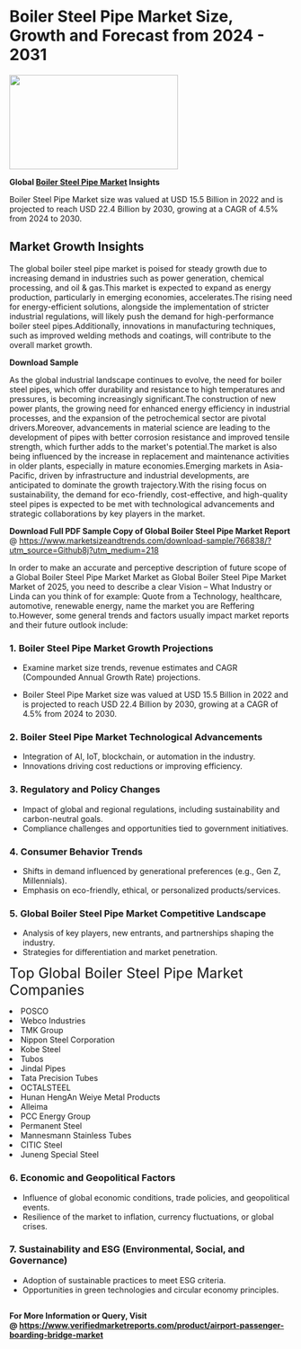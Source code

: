 <H1>Boiler Steel Pipe Market Size, Growth and Forecast from 2024 - 2031</H1><img class="aligncenter size-medium wp-image-584254" src="https://thirdeyenews.in/wp-content/uploads/2024/09/Global-Market-Research-300x168.jpeg" alt="" width="300" height="168" /><p><strong>Global&nbsp;<a href="https://www.marketsizeandtrends.com/download-sample/766838/?utm_source=Github8j?utm_medium=218">Boiler Steel Pipe Market</a> Insights</strong></p><p>Boiler Steel Pipe Market size was valued at USD 15.5 Billion in 2022 and is projected to reach USD 22.4 Billion by 2030, growing at a CAGR of 4.5% from 2024 to 2030.</p><p><h2>Market Growth Insights</h2> <p>The global boiler steel pipe market is poised for steady growth due to increasing demand in industries such as power generation, chemical processing, and oil & gas.This market is expected to expand as energy production, particularly in emerging economies, accelerates.The rising need for energy-efficient solutions, alongside the implementation of stricter industrial regulations, will likely push the demand for high-performance boiler steel pipes.Additionally, innovations in manufacturing techniques, such as improved welding methods and coatings, will contribute to the overall market growth.</p> <p><strong>Download Sample</strong></p> <p>As the global industrial landscape continues to evolve, the need for boiler steel pipes, which offer durability and resistance to high temperatures and pressures, is becoming increasingly significant.The construction of new power plants, the growing need for enhanced energy efficiency in industrial processes, and the expansion of the petrochemical sector are pivotal drivers.Moreover, advancements in material science are leading to the development of pipes with better corrosion resistance and improved tensile strength, which further adds to the market's potential.The market is also being influenced by the increase in replacement and maintenance activities in older plants, especially in mature economies.Emerging markets in Asia-Pacific, driven by infrastructure and industrial developments, are anticipated to dominate the growth trajectory.With the rising focus on sustainability, the demand for eco-friendly, cost-effective, and high-quality steel pipes is expected to be met with technological advancements and strategic collaborations by key players in the market.</p> <p><span class=""><strong>Download Full PDF Sample Copy of Global Boiler Steel Pipe Market Report</strong> @ <a href="https://www.marketsizeandtrends.com/download-sample/766838/?utm_source=Github8j?utm_medium=218" target="_blank">https://www.marketsizeandtrends.com/download-sample/766838/?utm_source=Github8j?utm_medium=218</a></span></p><p>In order to make an accurate and perceptive description of future scope of a Global&nbsp;Boiler Steel Pipe Market Market as Global&nbsp;Boiler Steel Pipe Market Market of 2025, you need to describe a clear Vision &ndash; What Industry or Linda can you think of for example: Quote from a Technology, healthcare, automotive, renewable energy, name the market you are Reffering to.However, some general trends and factors usually impact market reports and their future outlook include:</p><h3>1.&nbsp;<strong>Boiler Steel Pipe Market Growth Projections</strong></h3><ul><li>Examine market size trends, revenue estimates and CAGR (Compounded Annual Growth Rate) projections.</li><li><p>Boiler Steel Pipe Market size was valued at USD 15.5 Billion in 2022 and is projected to reach USD 22.4 Billion by 2030, growing at a CAGR of 4.5% from 2024 to 2030.</p></li></ul><h3>2.&nbsp;<strong>Boiler Steel Pipe Market Technological Advancements</strong></h3><ul><li>Integration of AI, IoT, blockchain, or automation in the industry.</li><li>Innovations driving cost reductions or improving efficiency.</li></ul><h3>3.&nbsp;<strong>Regulatory and Policy Changes</strong></h3><ul><li>Impact of global and regional regulations, including sustainability and carbon-neutral goals.</li><li>Compliance challenges and opportunities tied to government initiatives.</li></ul><h3>4.&nbsp;<strong>Consumer Behavior Trends</strong></h3><ul><li>Shifts in demand influenced by generational preferences (e.g., Gen Z, Millennials).</li><li>Emphasis on eco-friendly, ethical, or personalized products/services.</li></ul><h3>5.&nbsp;<strong>Global Boiler Steel Pipe Market Competitive Landscape</strong></h3><ul><li>Analysis of key players, new entrants, and partnerships shaping the industry.</li><li>Strategies for differentiation and market penetration.</li></ul><p data-pm-slice="1 1 []"><span style="color: inherit; font-family: inherit; font-size: 25px;">Top Global Boiler Steel Pipe Market Companies</span></p><div class="" data-test-id=""><p><li>POSCO</li><li> Webco Industries</li><li> TMK Group</li><li> Nippon Steel Corporation</li><li> Kobe Steel</li><li> Tubos</li><li> Jindal Pipes</li><li> Tata Precision Tubes</li><li> OCTALSTEEL</li><li> Hunan HengAn Weiye Metal Products</li><li> Alleima</li><li> PCC Energy Group</li><li> Permanent Steel</li><li> Mannesmann Stainless Tubes</li><li> CITIC Steel</li><li> Juneng Special Steel</li></p></div><h3>6.&nbsp;<strong>Economic and Geopolitical Factors</strong></h3><ul><li>Influence of global economic conditions, trade policies, and geopolitical events.</li><li>Resilience of the market to inflation, currency fluctuations, or global crises.</li></ul><h3>7.&nbsp;<strong>Sustainability and ESG (Environmental, Social, and Governance)</strong></h3><ul><li>Adoption of sustainable practices to meet ESG criteria.</li><li>Opportunities in green technologies and circular economy principles.</li></ul><h2><strong style="font-size: 14px;">For More Information or Query, Visit @&nbsp;</strong><a style="background-color: #ffffff; font-size: 14px;" href="https://www.marketsizeandtrends.com/report/boiler-steel-pipe-market/" target="_blank">https://www.verifiedmarketreports.com/product/airport-passenger-boarding-bridge-market</a></h2>